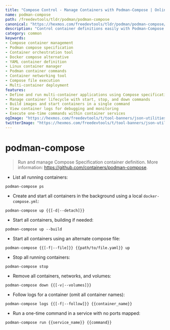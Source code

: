 ```yaml
---
title: "Compose Control - Manage Containers with Podman-Compose | Online Free DevTools by Hexmos"
name: podman-compose
path: /freedevtools/tldr/podman/podman-compose
canonical: "https://hexmos.com/freedevtools/tldr/podman/podman-compose/"
description: "Control container definitions easily with Podman-Compose. Manage and orchestrate multi-container applications using Compose specification. Free online tool, no registration required."
category: common
keywords:
- Compose container management
- Podman compose specification
- Container orchestration tool
- Docker compose alternative
- YAML container definition
- Linux container manager
- Podman container commands
- Container networking tool
- Compose file execution
- Multi-container deployment
features:
- Define and run multi-container applications using Compose specification
- Manage container lifecycle with start, stop, and down commands
- Build images and start containers in a single command
- View container logs for debugging and monitoring
- Execute one-time commands within container services
ogImage: "https://hexmos.com/freedevtools/t/tool-banners/json-utilities-banner.png"
twitterImage: "https://hexmos.com/freedevtools/t/tool-banners/json-utilities-banner.png"
---
```


# podman-compose

> Run and manage Compose Specification container definition.
> More information: <https://github.com/containers/podman-compose>.

- List all running containers:

`podman-compose ps`

- Create and start all containers in the background using a local `docker-compose.yml`:

`podman-compose up {{[-d|--detach]}}`

- Start all containers, building if needed:

`podman-compose up --build`

- Start all containers using an alternate compose file:

`podman-compose {{[-f|--file]}} {{path/to/file.yaml}} up`

- Stop all running containers:

`podman-compose stop`

- Remove all containers, networks, and volumes:

`podman-compose down {{[-v|--volumes]}}`

- Follow logs for a container (omit all container names):

`podman-compose logs {{[-f|--follow]}} {{container_name}}`

- Run a one-time command in a service with no ports mapped:

`podman-compose run {{service_name}} {{command}}`
